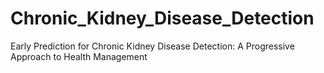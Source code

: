 # Chronic_Kidney_Disease_Detection
Early Prediction for Chronic Kidney Disease Detection: A Progressive Approach to Health Management
